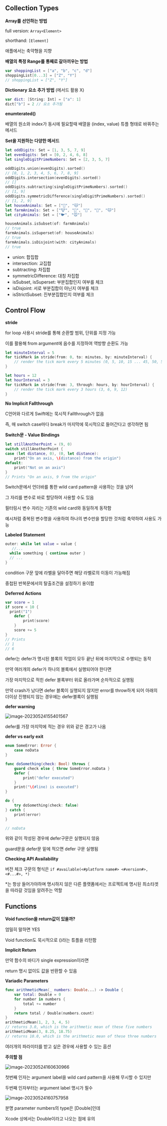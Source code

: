 ## Collection Types

**Array를 선언하는 방법**

full version:  `Array<Element>`

shorthand: `[Element]`

애플에서는 축약형을 지향



**배열의 특정 Range를 통째로 갈아끼우는 방법**

```swift
var shoppingList = ["a", "b", "c", "d"]
shoppingList[0...3] = ["Z", "Y"]
// shoppingList = ["Z", "Y"]
```



**Dictionary 요소 추가 방법** (메서드 활용 X)

```swift
var dict: [String: Int] = ["a": 1]
dict["b"] = 2 // 요소 추가됨
```



**enumterated()**

배열의 원소와 index가 동시에 필요할때 배열을 (index, value) 튜플 형태로 바꿔주는 메서드



**Set을 지원하는 다양한 메서드**

```swift
let oddDigits: Set = [1, 3, 5, 7, 9]
let evenDigits: Set = [0, 2, 4, 6, 8]
let singleDigitPrimeNumbers: Set = [2, 3, 5, 7]

oddDigits.union(evenDigits).sorted()
// [0, 1, 2, 3, 4, 5, 6, 7, 8, 9]
oddDigits.intersection(evenDigits).sorted()
// []
oddDigits.subtracting(singleDigitPrimeNumbers).sorted()
// [1, 9]
oddDigits.symmetricDifference(singleDigitPrimeNumbers).sorted()
// [1, 2, 9]
let houseAnimals: Set = ["🐶", "🐱"]
let farmAnimals: Set = ["🐮", "🐔", "🐑", "🐶", "🐱"]
let cityAnimals: Set = ["🐦", "🐭"]

houseAnimals.isSubset(of: farmAnimals)
// true
farmAnimals.isSuperset(of: houseAnimals)
// true
farmAnimals.isDisjoint(with: cityAnimals)
// true
```

- union: 합집합
- intersection: 교집합
- subtracting: 차집합
- symmetricDifference: 대칭 차집합
- isSubset, isSuperset: 부분집합인지 여부를 체크
- isDisjoint: 서로 부분집합이 아닌지 여부를 체크
- isStrictSubset: 진부분집합인지 여부를 체크



## Control Flow

**stride**

for loop 사용시 stride를 통해 순환할 범위, 단위를 지정 가능

이를 활용해 from argument에 음수를 지정하여 역방향 순환도 가능

```swift
let minuteInterval = 5
for tickMark in stride(from: 0, to: minutes, by: minuteInterval) {
    // render the tick mark every 5 minutes (0, 5, 10, 15 ... 45, 50, 55)
}

let hours = 12
let hourInterval = 3
for tickMark in stride(from: 3, through: hours, by: hourInterval) {
    // render the tick mark every 3 hours (3, 6, 9, 12)
}
```



**No Implicit Fallthrough**

C언어와 다르게 Swift에는 묵시적 Fallthrough가 없음

즉, 매 switch case마다 break가 마지막에 묵시적으로 들어간다고 생각하면 됨



**Switch문  - Value Bindings**

```swift
let stillAnotherPoint = (9, 0)
switch stillAnotherPoint {
case (let distance, 0), (0, let distance):
    print("On an axis, \(distance) from the origin")
default:
    print("Not on an axis")
}
// Prints "On an axis, 9 from the origin"
```

Switch문에서 언더바를 통한 wild card pattern을 사용하는 것을 넘어

그 자리를 변수로 바로 할당하여 사용할 수도 있음

필터링시 변수 자리는 기존의 wild card와 동일하게 동작함

예시처럼 중복된 변수명을 사용하여 하나의 변수만을 할당한 것처럼 축약하여 사용도 가능



**Labeled Statement**

```swift
outer: while let value = value {
   //...
  while something { continue outer }
  // ...
}
```

condition 구문 앞에 라벨을 달아주면 해당 라벨로의 이동이 가능해짐

중첩된 반복문에서의 탈출조건을 설정하기 용이함



**Deferred Actions**

```swift
var score = 1
if score < 10 {
  print("1")
    defer {
        print(score)
    }
    score += 5
}
// Prints
// 1
// 6
```

defer는 defer가 명시된 블록의 작업이 모두 끝난 뒤에 마지막으로 수행되는 동작

만약 여러개의 defer가 하나의 블록에서 실행되어야 한다면 

가장 마지막으로 적힌 defer 블록부터 위로 올라가며 순차적으로 실행됨

만약 crash가 났다면 defer 블록이 실행되지 않지만
error를 throw하게 되어 아래의 더이상 진행되지 않는 경우에는 defer블록이 실행됨

**defer warning**

![image-20230524155401567](https://raw.githubusercontent.com/Neph3779/Blog-Image/forUpload/img/20230524155407.png)

defer를 가장 마지막에 적는 경우 위와 같은 경고가 나옴



**defer vs early exit**

```swift
enum SomeError: Error {
    case noData
}

func doSomething(check: Bool) throws {
    guard check else { throw SomeError.noData }
    defer {
        print("defer executed")
    }
    print("\(#line) is executed")
}

do {
    try doSomething(check: false)
} catch {
    print(error)
}

// noData
```

위와 같이 작성된 경우에 defer구문은 실행되지 않음

guard문을 defer문 밑에 적으면 defer 구문 실행됨



**Checking API Availability**

버전 체크 구문의 형식은 `if #available(<#platform name#> <#version#>, <#...#>, *)`

*는 항상 들어가야하며 명시하지 않은 다른 플랫폼에서는 프로젝트에 명시된 최소타겟을 따라갈 것임을 알려주는 역할



## Functions

**Void function을 return값이 있을까?**

엄밀히 말하면 YES

Void function도 묵시적으로 ()라는 튜플을 리턴함



**Implicit Return**

만약 함수의 바디가 single expression이라면 

return 명시 없이도 값을 반환할 수 있음



**Variadic Parameters**

```swift
func arithmeticMean(_ numbers: Double...) -> Double {
    var total: Double = 0
    for number in numbers {
        total += number
    }
    return total / Double(numbers.count)
}
arithmeticMean(1, 2, 3, 4, 5)
// returns 3.0, which is the arithmetic mean of these five numbers
arithmeticMean(3, 8.25, 18.75)
// returns 10.0, which is the arithmetic mean of these three numbers
```

여러개의 파라미터를 받고 싶은 경우에 사용할 수 있는 옵션



**주의할 점**

![image-20230524160630966](https://raw.githubusercontent.com/Neph3779/Blog-Image/forUpload/img/20230524160631.png)

첫번째 인자는 argument label을 wild card pattern을 사용해 무시할 수 있지만

두번째 인자부터는 argument label 명시가 필수

![image-20230524160757958](https://raw.githubusercontent.com/Neph3779/Blog-Image/forUpload/img/20230524160757.png)

분명 parameter numbers의 type은 [Double]인데

Xcode 상에서는 Double이라고 나오는 점에 유의



